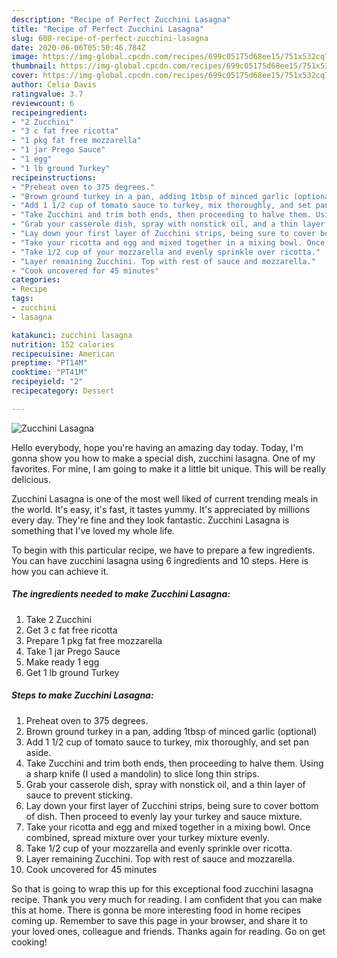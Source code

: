 ```yaml
---
description: "Recipe of Perfect Zucchini Lasagna"
title: "Recipe of Perfect Zucchini Lasagna"
slug: 608-recipe-of-perfect-zucchini-lasagna
date: 2020-06-06T05:50:46.784Z
image: https://img-global.cpcdn.com/recipes/699c05175d68ee15/751x532cq70/zucchini-lasagna-recipe-main-photo.jpg
thumbnail: https://img-global.cpcdn.com/recipes/699c05175d68ee15/751x532cq70/zucchini-lasagna-recipe-main-photo.jpg
cover: https://img-global.cpcdn.com/recipes/699c05175d68ee15/751x532cq70/zucchini-lasagna-recipe-main-photo.jpg
author: Celia Davis
ratingvalue: 3.7
reviewcount: 6
recipeingredient:
- "2 Zucchini"
- "3 c fat free ricotta"
- "1 pkg fat free mozzarella"
- "1 jar Prego Sauce"
- "1 egg"
- "1 lb ground Turkey"
recipeinstructions:
- "Preheat oven to 375 degrees."
- "Brown ground turkey in a pan, adding 1tbsp of minced garlic (optional)"
- "Add 1 1/2 cup of tomato sauce to turkey, mix thoroughly, and set pan aside."
- "Take Zucchini and trim both ends, then proceeding to halve them. Using a sharp knife (I used a mandolin) to slice long thin strips."
- "Grab your casserole dish, spray with nonstick oil, and a thin layer of sauce to prevent sticking."
- "Lay down your first layer of Zucchini strips, being sure to cover bottom of dish. Then proceed to evenly lay your turkey and sauce mixture."
- "Take your ricotta and egg and mixed together in a mixing bowl. Once combined, spread mixture over your turkey mixture evenly."
- "Take 1/2 cup of your mozzarella and evenly sprinkle over ricotta."
- "Layer remaining Zucchini. Top with rest of sauce and mozzarella."
- "Cook uncovered for 45 minutes"
categories:
- Recipe
tags:
- zucchini
- lasagna

katakunci: zucchini lasagna 
nutrition: 152 calories
recipecuisine: American
preptime: "PT14M"
cooktime: "PT41M"
recipeyield: "2"
recipecategory: Dessert

---
```



![Zucchini Lasagna](https://img-global.cpcdn.com/recipes/699c05175d68ee15/751x532cq70/zucchini-lasagna-recipe-main-photo.jpg)

Hello everybody, hope you're having an amazing day today. Today, I'm gonna show you how to make a special dish, zucchini lasagna. One of my favorites. For mine, I am going to make it a little bit unique. This will be really delicious.



Zucchini Lasagna is one of the most well liked of current trending meals in the world. It's easy, it's fast, it tastes yummy. It's appreciated by millions every day. They're fine and they look fantastic. Zucchini Lasagna is something that I've loved my whole life.


To begin with this particular recipe, we have to prepare a few ingredients. You can have zucchini lasagna using 6 ingredients and 10 steps. Here is how you can achieve it.

<!--inarticleads1-->

##### The ingredients needed to make Zucchini Lasagna:

1. Take 2 Zucchini
1. Get 3 c fat free ricotta
1. Prepare 1 pkg fat free mozzarella
1. Take 1 jar Prego Sauce
1. Make ready 1 egg
1. Get 1 lb ground Turkey




<!--inarticleads2-->

##### Steps to make Zucchini Lasagna:

1. Preheat oven to 375 degrees.
1. Brown ground turkey in a pan, adding 1tbsp of minced garlic (optional)
1. Add 1 1/2 cup of tomato sauce to turkey, mix thoroughly, and set pan aside.
1. Take Zucchini and trim both ends, then proceeding to halve them. Using a sharp knife (I used a mandolin) to slice long thin strips.
1. Grab your casserole dish, spray with nonstick oil, and a thin layer of sauce to prevent sticking.
1. Lay down your first layer of Zucchini strips, being sure to cover bottom of dish. Then proceed to evenly lay your turkey and sauce mixture.
1. Take your ricotta and egg and mixed together in a mixing bowl. Once combined, spread mixture over your turkey mixture evenly.
1. Take 1/2 cup of your mozzarella and evenly sprinkle over ricotta.
1. Layer remaining Zucchini. Top with rest of sauce and mozzarella.
1. Cook uncovered for 45 minutes




So that is going to wrap this up for this exceptional food zucchini lasagna recipe. Thank you very much for reading. I am confident that you can make this at home. There is gonna be more interesting food in home recipes coming up. Remember to save this page in your browser, and share it to your loved ones, colleague and friends. Thanks again for reading. Go on get cooking!
